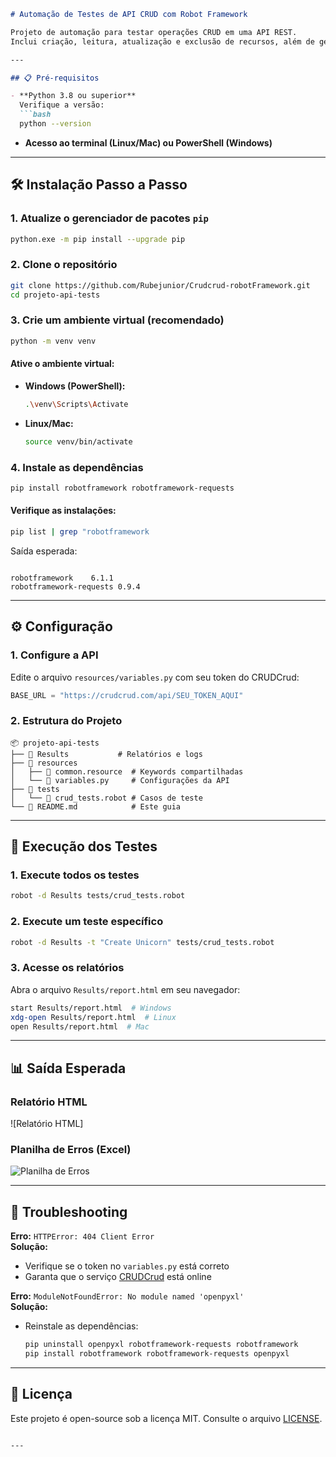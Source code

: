 ```markdown
# Automação de Testes de API CRUD com Robot Framework

Projeto de automação para testar operações CRUD em uma API REST.  
Inclui criação, leitura, atualização e exclusão de recursos, além de geração de relatórios em HTML e CSV.

---

## 📋 Pré-requisitos

- **Python 3.8 ou superior**  
  Verifique a versão:
  ```bash
  python --version
  ```

- **Acesso ao terminal (Linux/Mac) ou PowerShell (Windows)**

---

## 🛠️ Instalação Passo a Passo

### 1. Atualize o gerenciador de pacotes `pip`
```bash
python.exe -m pip install --upgrade pip
```

### 2. Clone o repositório
```bash
git clone https://github.com/Rubejunior/Crudcrud-robotFramework.git
cd projeto-api-tests
```

### 3. Crie um ambiente virtual (recomendado)
```bash
python -m venv venv
```

#### Ative o ambiente virtual:
- **Windows (PowerShell):**
  ```bash
  .\venv\Scripts\Activate
  ```
- **Linux/Mac:**
  ```bash
  source venv/bin/activate
  ```

### 4. Instale as dependências
```bash
pip install robotframework robotframework-requests
```

#### Verifique as instalações:
```bash
pip list | grep "robotframework
```
Saída esperada:
```

robotframework    6.1.1
robotframework-requests 0.9.4
```

---

## ⚙️ Configuração

### 1. Configure a API
Edite o arquivo `resources/variables.py` com seu token do CRUDCrud:
```python
BASE_URL = "https://crudcrud.com/api/SEU_TOKEN_AQUI"
```

### 2. Estrutura do Projeto
```
📦 projeto-api-tests
├── 📂 Results           # Relatórios e logs
├── 📂 resources
│   ├── 📜 common.resource  # Keywords compartilhadas
│   └── 📜 variables.py     # Configurações da API
├── 📂 tests
│   └── 📜 crud_tests.robot # Casos de teste
└── 📜 README.md            # Este guia
```

---

## 🚀 Execução dos Testes

### 1. Execute todos os testes
```bash
robot -d Results tests/crud_tests.robot
```

### 2. Execute um teste específico
```bash
robot -d Results -t "Create Unicorn" tests/crud_tests.robot
```

### 3. Acesse os relatórios
Abra o arquivo `Results/report.html` em seu navegador:
```bash
start Results/report.html  # Windows
xdg-open Results/report.html  # Linux
open Results/report.html  # Mac
```

---

## 📊 Saída Esperada

### Relatório HTML
![Relatório HTML] 

### Planilha de Erros (Excel)
![Planilha de Erros](https://i.imgur.com/3XnQ7Wp.png)

---

## 🐛 Troubleshooting

**Erro:** `HTTPError: 404 Client Error`  
**Solução:**  
- Verifique se o token no `variables.py` está correto
- Garanta que o serviço [CRUDCrud](https://crudcrud.com/) está online

**Erro:** `ModuleNotFoundError: No module named 'openpyxl'`  
**Solução:**  
- Reinstale as dependências:
  ```bash
  pip uninstall openpyxl robotframework-requests robotframework
  pip install robotframework robotframework-requests openpyxl
  ```

---

## 📝 Licença
Este projeto é open-source sob a licença MIT. Consulte o arquivo [LICENSE](LICENSE).

```

---